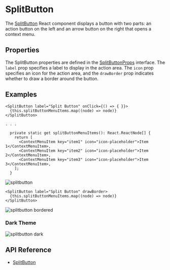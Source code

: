 # SplitButton

The [SplitButton]($ui-core) React component displays a button with two parts:
an action button on the left and an arrow button on the right that opens a context menu.

## Properties

The SplitButton properties are defined in the [SplitButtonProps]($ui-core) interface.
The `label` prop specifies a label to display in the action area.
The `icon` prop specifies an icon for the action area,
and the `drawBorder` prop indicates whether to draw a border around the button.

## Examples

```tsx
<SplitButton label="Split Button" onClick={() => { }}>
  {this.splitButtonMenuItems.map((node) => node)}
</SplitButton>

. . .

  private static get splitButtonMenuItems(): React.ReactNode[] {
    return [
      <ContextMenuItem key="item1" icon="icon-placeholder">Item 1</ContextMenuItem>,
      <ContextMenuItem key="item2" icon="icon-placeholder">Item 2</ContextMenuItem>,
      <ContextMenuItem key="item3" icon="icon-placeholder">Item 3</ContextMenuItem>,
    ];
  }
```

![splitbutton](./images/SplitButton.png "SplitButton")

```tsx
<SplitButton label="Split Button" drawBorder>
  {this.splitButtonMenuItems.map((node) => node)}
</SplitButton>
```

![splitbutton bordered](./images/SplitButtonBordered.png "SplitButton with Border")

### Dark Theme

![splitbutton dark](./images/SplitButtonDark.png "SplitButtons in Dark theme")

## API Reference

- [SplitButton]($ui-core:SplitButton)
